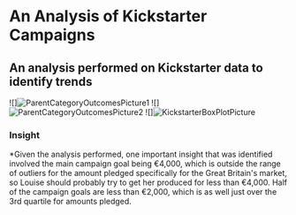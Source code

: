 # An Analysis of Kickstarter Campaigns
## An analysis performed on Kickstarter data to identify trends
![]![ParentCategoryOutcomesPicture1](https://user-images.githubusercontent.com/99453696/159104318-e495943f-b949-4d04-b8bf-cd3ab0af0a59.png)
![]![ParentCategoryOutcomesPicture2](https://user-images.githubusercontent.com/99453696/159104338-ae0515fc-1fc8-44d6-8f18-fa2320d80fd4.png)
![]![KickstarterBoxPlotPicture](https://user-images.githubusercontent.com/99453696/159104353-b0c1499a-6116-4502-879c-4585fd08ea12.png)
### Insight
*Given the analysis performed, one important insight that was identified involved the main campaign goal being €4,000, which is outside the range of outliers for the amount pledged specifically for the Great Britain's market, so Louise should probably try to get her produced for less than €4,000. Half of the campaign goals are less than €2,000, which is as well just over the 3rd quartile for amounts pledged.
